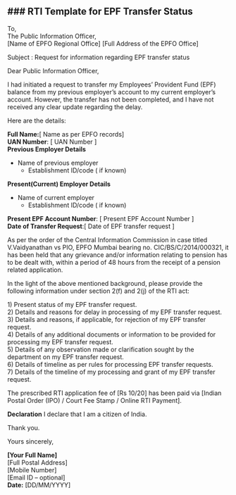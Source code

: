 ## **\#\#\# RTI Template for EPF Transfer Status**

To,  
The Public Information Officer,  
[Name of EPFO Regional Office]
[Full Address of the EPFO Office]

Subject :  Request for information regarding EPF transfer status

Dear Public Information Officer,

I had initiated a request to transfer my Employees’ Provident Fund (EPF) balance from my previous employer’s account to my current employer’s account. However, the transfer has not been completed, and I have not received any clear update regarding the delay.

Here are the details:

**Full Name:**\[ Name as per EPFO records\]  
**UAN Number**: \[ UAN Number \]  
**Previous Employer Details** 

- Name of previous employer  
  - Establishment ID/code ( if known)

**Present(Current) Employer Details** 

- Name of current employer  
  - Establishment ID/code ( if known)

**Present EPF Account Number**:  \[ Present EPF Account Number \]  
**Date of Transfer Request**:\[ Date of  EPF transfer request \]

As per the order of the Central Information Commission in case titled V.Vaidyanathan vs PIO, EPFO Mumbai bearing no. CIC/BS/C/2014/000321, it has been held that any grievance and/or information relating to pension has to be dealt with, within a period of 48 hours from the receipt of a pension related application.

In the light of the above mentioned background, please provide the following information under section 2(f) and 2(j) of the RTI act:

1\) Present status of my EPF transfer request.  
2\) Details and reasons for delay in processing of my EPF transfer request.  
3\) Details and reasons, if applicable, for rejection of my EPF transfer request.  
4\) Details of any additional documents or information to be provided for processing my EPF transfer request.  
5\) Details of any observation made or clarification sought by the department on my EPF transfer request.  
6\) Details of timeline as per rules for processing EPF transfer requests.  
7\) Details of the timeline of my processing and grant of my EPF transfer request.

The prescribed RTI application fee of \[Rs 10/20\] has been paid via \[Indian Postal Order (IPO) / Court Fee Stamp / Online RTI Payment\].

**Declaration** I declare that I am a citizen of India.

Thank you.

Yours sincerely,

**\[Your Full Name\]**  
[Full Postal Address]  
[Mobile Number]  
[Email ID – optional]  
**Date:** \[DD/MM/YYYY\]
